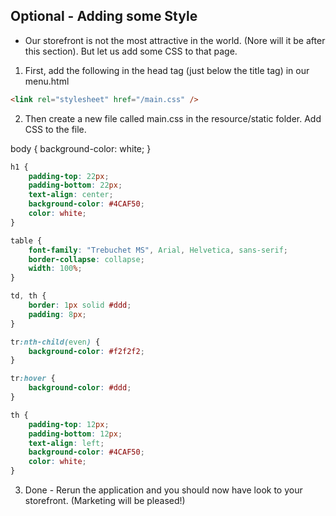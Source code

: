 ## Optional - Adding some Style

* Our storefront is not the most attractive in the world. (Nore will it be after this section). But let us add some CSS to that page.

1. First, add the following in the head tag (just below the title tag)  in our menu.html

```html
<link rel="stylesheet" href="/main.css" />
```

2. Then create a new file called main.css in the resource/static folder.
Add CSS to the file.

body {
    background-color: white;
}
```css
h1 {
    padding-top: 22px;
    padding-bottom: 22px;
    text-align: center;
    background-color: #4CAF50;
    color: white;
}

table {
    font-family: "Trebuchet MS", Arial, Helvetica, sans-serif;
    border-collapse: collapse;
    width: 100%;
}

td, th {
    border: 1px solid #ddd;
    padding: 8px;
}

tr:nth-child(even) {
    background-color: #f2f2f2;
}

tr:hover {
    background-color: #ddd;
}

th {
    padding-top: 12px;
    padding-bottom: 12px;
    text-align: left;
    background-color: #4CAF50;
    color: white;
}
```

3. Done - Rerun the application and you should now have look to your storefront. (Marketing will be pleased!)